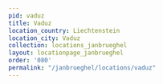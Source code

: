 ```yaml
---
pid: vaduz
title: Vaduz
location_country: Liechtenstein
location_city: Vaduz
collection: locations_janbrueghel
layout: locationpage_janbrueghel
order: '080'
permalink: "/janbrueghel/locations/vaduz"
---
```

